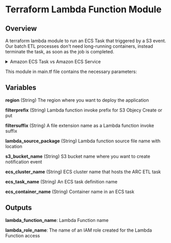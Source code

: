 # Terraform Lambda Function Module


## Overview

A terraform lambda module to run an ECS Task that triggered by a S3 event. Our batch ETL processes don't need long-running containers, instead terminate the task, as soon as the job is completed.

<details><summary>Amazon ECS Task vs Amazon ECS Service</summary>
<p>

```
> Amazon ECS Task is a running container with the docker run info defined in a Task Definition. 
> Amazon ECS Service represents a set of long running ECS Tasks of the same Task Definition.
```

</p>
</details>

This module in main.tf file contains the necessary parameters:


## Variables

**region** (String) The region where you want to deploy the application

**filterprefix** (String) Lambda function invoke prefix for S3 Objecy Create or put

**filtersuffix** (String) A file extension name as a Lambda function invoke suffix

**lambda_source_package** (String) Lambda function source file name with location

**s3_bucket_name** (String) S3 bucket name where you want to create notification event

**ecs_cluster_name** (String) ECS cluster name that hosts the ARC ETL task

**ecs_task_name** (String) An ECS task definition name

**ecs_container_name** (String) Container name in an ECS task


## Outputs

**lambda_function_name**: Lambda Function name

**lambda_role_name**: The name of an IAM role created for the Lambda Function access


